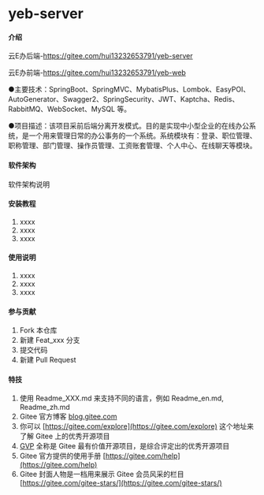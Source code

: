 # yeb-server

#### 介绍
云E办后端-https://gitee.com/hui13232653791/yeb-server

云E办前端-https://gitee.com/hui13232653791/yeb-web

●主要技术：SpringBoot、SpringMVC、MybatisPlus、Lombok、EasyPOI、AutoGenerator、Swagger2、SpringSecurity、JWT、Kaptcha、Redis、RabbitMQ、WebSocket、MySQL 等。

●项目描述：该项目采前后端分离开发模式。目的是实现中小型企业的在线办公系统，是一个用来管理日常的办公事务的一个系统。系统模块有：登录、职位管理、职称管理、部门管理、操作员管理、工资账套管理、个人中心、在线聊天等模块。

#### 软件架构
软件架构说明


#### 安装教程

1.  xxxx
2.  xxxx
3.  xxxx

#### 使用说明

1.  xxxx
2.  xxxx
3.  xxxx

#### 参与贡献

1.  Fork 本仓库
2.  新建 Feat_xxx 分支
3.  提交代码
4.  新建 Pull Request


#### 特技

1.  使用 Readme\_XXX.md 来支持不同的语言，例如 Readme\_en.md, Readme\_zh.md
2.  Gitee 官方博客 [blog.gitee.com](https://blog.gitee.com)
3.  你可以 [https://gitee.com/explore](https://gitee.com/explore) 这个地址来了解 Gitee 上的优秀开源项目
4.  [GVP](https://gitee.com/gvp) 全称是 Gitee 最有价值开源项目，是综合评定出的优秀开源项目
5.  Gitee 官方提供的使用手册 [https://gitee.com/help](https://gitee.com/help)
6.  Gitee 封面人物是一档用来展示 Gitee 会员风采的栏目 [https://gitee.com/gitee-stars/](https://gitee.com/gitee-stars/)
